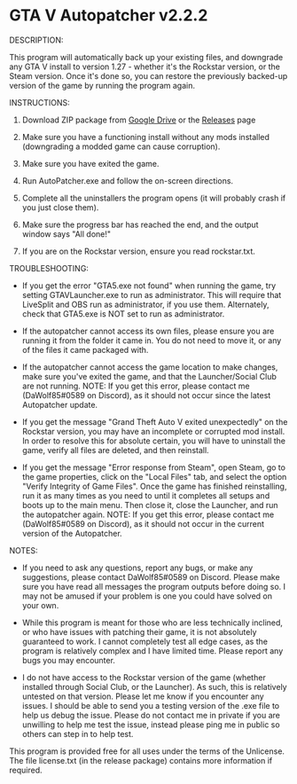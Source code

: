 # GTA V Autopatcher v2.2.2


DESCRIPTION:

This program will automatically back up your existing files, and downgrade any GTA V install to version 1.27 - whether it's the Rockstar version, or the Steam version. Once it's done so, you can restore the previously backed-up version of the game by running the program again.


INSTRUCTIONS:

1. Download ZIP package from [Google Drive](https://drive.google.com/open?id=13BanLSa7552Gj_qt22ShnogXcewPblk-) or the [Releases](https://github.com/DaWolf85/GTAVAutoPatcher/releases) page

2. Make sure you have a functioning install without any mods installed (downgrading a modded game can cause corruption).

3. Make sure you have exited the game.

4. Run AutoPatcher.exe and follow the on-screen directions.

5. Complete all the uninstallers the program opens (it will probably crash if you just close them).

6. Make sure the progress bar has reached the end, and the output window says "All done!"

7. If you are on the Rockstar version, ensure you read rockstar.txt.


TROUBLESHOOTING:

- If you get the error "GTA5.exe not found" when running the game, try setting GTAVLauncher.exe to run as administrator. This will require that LiveSplit and OBS run as administrator, if you use them. Alternately, check that GTA5.exe is NOT set to run as administrator.

- If the autopatcher cannot access its own files, please ensure you are running it from the folder it came in. You do not need to move it, or any of the files it came packaged with.

- If the autopatcher cannot access the game location to make changes, make sure you've exited the game, and that the Launcher/Social Club are not running. NOTE: If you get this error, please contact me (DaWolf85#0589 on Discord), as it should not occur since the latest Autopatcher update.

- If you get the message "Grand Theft Auto V exited unexpectedly" on the Rockstar version, you may have an incomplete or corrupted mod install. In order to resolve this for absolute certain, you will have to uninstall the game, verify all files are deleted, and then reinstall.

- If you get the message "Error response from Steam", open Steam, go to the game properties, click on the "Local Files" tab, and select the option "Verify Integrity of Game Files". Once the game has finished reinstalling, run it as many times as you need to until it completes all setups and boots up to the main menu. Then close it, close the Launcher, and run the autopatcher again. NOTE: If you get this error, please contact me (DaWolf85#0589 on Discord), as it should not occur in the current version of the Autopatcher.


NOTES:

- If you need to ask any questions, report any bugs, or make any suggestions, please contact DaWolf85#0589 on Discord. Please make sure you have read all messages the program outputs before doing so. I may not be amused if your problem is one you could have solved on your own.

- While this program is meant for those who are less technically inclined, or who have issues with patching their game, it is not absolutely guaranteed to work. I cannot completely test all edge cases, as the program is relatively complex and I have limited time. Please report any bugs you may encounter.

- I do not have access to the Rockstar version of the game (whether installed through Social Club, or the Launcher). As such, this is relatively untested on that version. Please let me know if you encounter any issues. I should be able to send you a testing version of the .exe file to help us debug the issue. Please do not contact me in private if you are unwilling to help me test the issue, instead please ping me in public so others can step in to help test.



This program is provided free for all uses under the terms of the Unlicense. The file license.txt (in the release package) contains more information if required.
